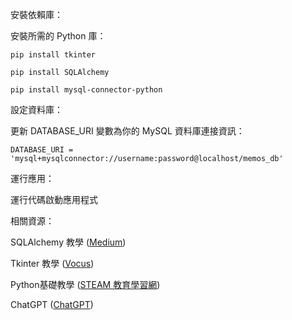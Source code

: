 安裝依賴庫：

安裝所需的 Python 庫：

`pip install tkinter`

`pip install SQLAlchemy`

`pip install mysql-connector-python`

設定資料庫：

更新 DATABASE_URI 變數為你的 MySQL 資料庫連接資訊：

`DATABASE_URI = 'mysql+mysqlconnector://username:password@localhost/memos_db'`

運行應用：

運行代碼啟動應用程式

相關資源：

SQLAlchemy 教學 ([Medium](https://medium.com/@highsunday0630/python-%E5%AD%98%E5%8F%96%E8%B3%87%E6%96%99%E5%BA%AB%E7%9A%84%E5%A5%97%E4%BB%B6-sqlalchemy-903259f25e88))

Tkinter 教學 ([Vocus](https://vocus.cc/article/624e6738fd89780001ae7c1e))

Python基礎教學 ([STEAM 教育學習網](https://steam.oxxostudio.tw/category/python/info/start.html))

ChatGPT ([ChatGPT](https://chatgpt.com/))
